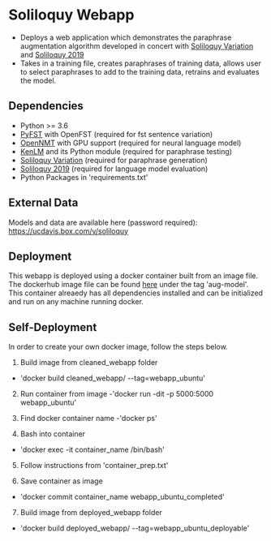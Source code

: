 # Soliloquy Webapp

 - Deploys a web application which demonstrates the paraphrase augmentation algorithm developed in concert with [Soliloquy Variation](https://github.com/ucdaviscl/soliloquy_variation) and [Soliloquy 2019](https://github.com/ssdavidson/soliloquy_2019)
 - Takes in a training file, creates paraphrases of training data, allows user to select paraphrases to add to the training data, retrains and evaluates the model.
 
## Dependencies
- Python >= 3.6
- [PyFST](https://github.com/placebokkk/pyfst) with OpenFST (required for fst sentence variation)
- [OpenNMT](https://github.com/OpenNMT/OpenNMT) with GPU support (required for neural language model)
- [KenLM](https://github.com/kpu/kenlm) and its Python module (required for paraphrase testing)
- [Soliloquy Variation](https://github.com/ucdaviscl/soliloquy_variation) (required for paraphrase generation)
- [Soliloquy 2019](https://github.com/ssdavidson/soliloquy_2019) (required for language model evaluation)
- Python Packages in 'requirements.txt'
## External Data

Models and data are available here (password required):
https://ucdavis.box.com/v/soliloquy 

## Deployment

This webapp is deployed using a docker container built from an image file.  The dockerhub image file can be found [here](https://cloud.docker.com/u/lemonelli/repository/docker/lemonelli/soliloquy-webapp) under the tag 'aug-model'.  This container alreaedy has all dependencies installed and can be initialized and run on any machine running docker.

## Self-Deployment

In order to create your own docker image, follow the steps below.

1. Build image from cleaned_webapp folder 
 - 'docker build cleaned_webapp/ --tag=webapp_ubuntu' 

2. Run container from image 
 -'docker run -dit -p 5000:5000 webapp_ubuntu' 

3. Find docker container name 
 -'docker ps' 

4. Bash into container 
 - 'docker exec -it container_name /bin/bash' 

5. Follow instructions from 'container_prep.txt'

6. Save container as image
- 'docker commit container_name webapp_ubuntu_completed'

7. Build image from deployed_webapp folder
- 'docker build deployed_webapp/ --tag=webapp_ubuntu_deployable'
